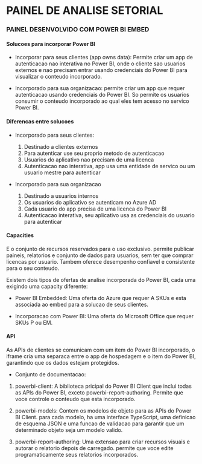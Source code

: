 # PAINEL DE ANALISE SETORIAL

### PAINEL DESENVOLVIDO COM POWER BI EMBED

#### Solucoes para incorporar Power BI

- Incorporar para seus clientes (app owns data): Permite criar um app de 
	autenticacao nao interativa no Power BI, onde o cliente sao usuarios externos 
	e nao precisam entrar usando credenciais do Power BI para visualizar 
	o conteudo incorporado.

- Incorporado para sua organizacao: permite criar um app que requer autenticacao 
	usando credenciais do Power BI. So permite os usuarios consumir o conteudo 
	incorporado ao qual eles tem acesso no servico Power BI.

#### Diferencas entre solucoes 

- Incorporado para seus clientes:

	1. Destinado a clientes externos
	2. Para autenticar use seu proprio metodo de autenticacao
	3. Usuarios do aplicativo nao precisam de uma licenca
	4. Autenticacao nao interativa, app usa uma entidade de servico ou 
		 um usuario mestre para autenticar

- Incorporado para sua organizacao

	1. Destinado a usuarios internos 
	2. Os usuarios do aplicativo se autenticam no Azure AD
	3. Cada usuario do app precisa de uma licenca do Power BI
	4. Autenticacao interativa, seu aplicativo usa as credenciais do usuario
		 para autenticar

#### Capacities

E o conjunto de recursos reservados para o uso exclusivo. permite publicar 
paineis, relatorios e conjunto de dados para usuarios, sem ter que comprar 
licencas por usuario. Tambem oferece desempenho confiavel e consistente 
para o seu conteudo. 

Existem dois tipos de ofertas de analise incorporada do Power BI, cada uma
exigindo uma capacity diferente:

- Power BI Embedded: Uma oferta do Azure que requer A SKUs e esta associada 
	ao embed para a solucao de seus clientes.

- Incorporacao com Power BI: Uma oferta do Microsoft Office que requer 
SKUs P ou EM.

#### API

As APIs de clientes se comunicam com um item do Power BI incorporado, o iframe 
cria uma separaca entre o app de hospedagem e o item do Power BI, garantindo
que os dados estejam protegidos.

- Conjunto de documentacao:
	
1. powerbi-client: A biblioteca pricipal do Power BI Client que inclui todas
as APIs do Power BI, exceto powerbi-report-authoring. Permite que voce controle
o conteudo que esta incorporado.

2. powerbi-models: Contem os modelos de objeto para as APIs do Power BI Client.
para cada modelo, ha uma interface TypeScript, uma definicao de esquema JSON e uma funcao de validacao para garantir que um determinado objeto seja um modelo 
valido.

3. powerbi-report-authoring: Uma extensao para criar recursos visuais e autorar
o relatorio depois de carregado. permite que voce edite programaticamente seus
relatorios incorporados.
 

